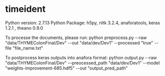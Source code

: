# timeident

Python version: 2.7.13
Python Package: h5py, nltk 3.2.4, anaforatools, keras 1.2.1 , theano 0.9.0

To processe the documents, please run:
python preprocess.py --raw "data/THYMEColonFinal/Dev" --out "data/dev/Dev1" --processed "true" --file "file_name.txt"

To postprocess keras outputs into anafora format:
python output.py --raw "data/THYMEColonFinal/Dev" --preocessed_path "data/dev/Dev1" --model "weights-improvement-685.hdf5" --out "output_pred_path"


